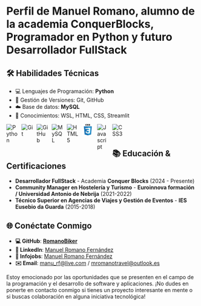 <h1>Perfil de Manuel Romano, alumno de la academia ConquerBlocks, Programador en Python y futuro Desarrollador FullStack</h1> 



## 🛠️ Habilidades Técnicas
<ul>
  <li> 💻 Lenguajes de Programación: <strong>Python</strong> 
  </li>
  <li>🔧 Gestión de Versiones: Git, GitHub</li>
  <li>☁️ Base de datos: <strong>MySQL</strong></li>
  <li>🧠 Conocimientos: WSL, HTML, CSS, Streamlit
  </li>
</ul>

<img align="left" alt="Python" width="30px" style="padding-right:10px;" src="https://upload.wikimedia.org/wikipedia/commons/thumb/c/c3/Python-logo-notext.svg/1869px-Python-logo-notext.svg.png" />
<img align="left" alt="Git" width="30px" style="padding-right:10px;" src="https://cdn.jsdelivr.net/gh/devicons/devicon/icons/git/git-original.svg" />
<img align="left" alt="GitHub" width="30px" style="padding-right:10px;" src="https://cdn-icons-png.flaticon.com/512/25/25231.png" />
<img align="left" alt="MySQL" width="30px" style="padding-right:10px;" src="https://cdn-icons-png.flaticon.com/512/5968/5968254.png" />
<img align="left" alt="HTML5" width="30px" style="padding-right:10px;" src="https://upload.wikimedia.org/wikipedia/commons/thumb/6/61/HTML5_logo_and_wordmark.svg/1024px-HTML5_logo_and_wordmark.svg.png" />
<img align="left" alt="CSS3" width="30px" style="padding-right:10px;" src="https://raw.githubusercontent.com/github/explore/80688e429a7d4ef2fca1e82350fe8e3517d3494d/topics/css/css.png" />
<img align="left" alt="Javascript" width="30px" style="padding-right:10px;" src="https://cdn-icons-png.flaticon.com/512/5968/5968292.png" />
<img align="left" alt="CSS3" width="30px" style="padding-right:10px;" src="https://files.svgcdn.io/logos/streamlit.svg" />

<br></br>

## 📚 Educación & Certificaciones

- **Desarrollador FullStack** - Academia <strong>Conquer Blocks</strong> (2024 - Presente)
- **Community Manager en Hostelería y Turismo** - <strong>Euroinnova formación / Universidad Antonio de Nebrija</strong> (2021-2022)
- **Técnico Superior en Agencias de Viajes y Gestión de Eventos** - <strong>IES Eusebio da Guarda</strong> (2015-2018)

## 🌐 Conéctate Conmigo 

- **💻 GitHub**: [<strong>RomanoBiker</strong>](https://github.com/RomanoBiker)
- **💼 LinkedIn**: [Manuel Romano Fernández](https://www.linkedin.com/in/manuel-romano-fernández-91b54215a/)
- **💼 Infojobs**: [Manuel Romano Fernández](https://www.infojobs.net/candidate/cv/view/index.xhtml)
- **✉️ Email**: manu_rf@live.com / mromanotravel@outlook.es


<footer>
  <p>Estoy emocionado por las oportunidades que se presenten en el campo de la programación y el desarrollo de software y aplicaciones. ¡No dudes en ponerte       en contacto conmigo si tienes un proyecto interesante en mente o si buscas colaboración en alguna iniciativa tecnológica!</p>
</footer>
